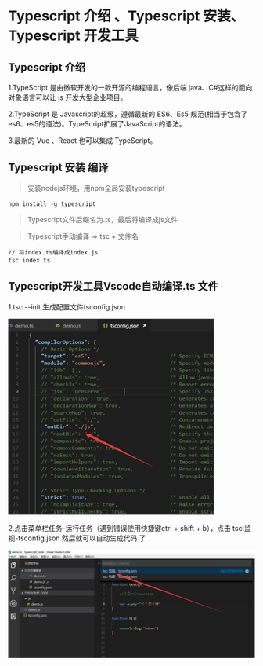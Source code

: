 # Typescript 介绍 、Typescript 安装、Typescript 开发工具


## Typescript 介绍  

1.TypeScript 是由微软开发的一款开源的编程语言，像后端 java、C#这样的面向对象语言可以让 js 开发大型企业项目。  

2.TypeScript 是 Javascript的超级，遵循最新的 ES6、Es5 规范(相当于包含了es6、es5的语法)。TypeScript扩展了JavaScript的语法。  

3.最新的 Vue 、React 也可以集成 TypeScript。

## Typescript 安装 编译

> 安装nodejs环境，用npm全局安装typescript

	npm install -g typescript

> Typescript文件后缀名为.ts，最后将编译成js文件

> Typescript手动编译 => tsc + 文件名  

	// 将index.ts编译成index.js
	tsc index.ts

## Typescript开发工具Vscode自动编译.ts 文件

1.tsc --init	生成配置文件tsconfig.json	

<img src="./images/tsc01.png" height="400" width="420">

2.点击菜单栏任务-运行任务（遇到错误使用快捷键ctrl + shift + b），点击 tsc:监视-tsconfig.json 然后就可以自动生成代码
了  

<img src="./images/tsc02.png" >